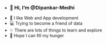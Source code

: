 - ### 👋 Hi, I’m @Dipankar-Medhi
- 📱 I like Web and App development
- 💻 Trying to become a friend of data
- ✨ There are lots of things to learn and explore
- 🍨 Hope I can fill my hunger


<!---
Dipankar-Medhi/Dipankar-Medhi is a ✨ special ✨ repository because its `README.md` (this file) appears on your GitHub profile.
You can click the Preview link to take a look at your changes.
--->

